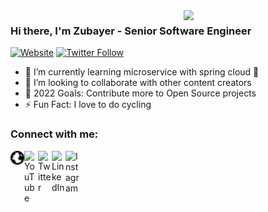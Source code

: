 <img align='right' width="45%" src="https://github-readme-stats.vercel.app/api?username=zubayerahamed&show_icons=true&theme=radical">


### Hi there, I'm Zubayer - Senior Software Engineer 

[![Website](https://img.shields.io/website?label=zubayerahamed.com&url=https%3A%2F%2Fzubayerahamed.com&style=for-the-badge)](http://zubayerahamed.com)
[![Twitter Follow](https://img.shields.io/twitter/follow/zubayer?color=1DA1F2&logo=twitter&style=for-the-badge)](https://twitter.com/intent/follow?original_referer=https%3A%2F%2Fgithub.com%2Fzubayerahamed&screen_name=zubayer1990)

- 🌱 I’m currently learning microservice with spring cloud 🤣
- 👯 I’m looking to collaborate with other content creators
- 🥅 2022 Goals: Contribute more to Open Source projects
- ⚡ Fun Fact: I love to do cycling


### Connect with me:
[website]: https://zubayerahamed.com
[twitter]: https://twitter.com/zubayer1990
[youtube]: https://www.youtube.com/channel/UC4vVj7lKO7H4FohB3lv9dzA
[instagram]: https://www.instagram.com/zubayer1990/
[linkedin]: https://www.linkedin.com/in/zubayer-ahamed-55a869159/

[<img align="left" alt="Website" width="22px" src="https://raw.githubusercontent.com/iconic/open-iconic/master/svg/globe.svg" />][website]
[<img align="left" alt="YouTube" width="22px" src="https://cdn.jsdelivr.net/npm/simple-icons@v3/icons/youtube.svg" />][youtube]
[<img align="left" alt="Twitter" width="22px" src="https://cdn.jsdelivr.net/npm/simple-icons@v3/icons/twitter.svg" />][twitter]
[<img align="left" alt="LinkedIn" width="22px" src="https://cdn.jsdelivr.net/npm/simple-icons@v3/icons/linkedin.svg" />][linkedin]
[<img align="left" alt="Instagram" width="22px" src="https://cdn.jsdelivr.net/npm/simple-icons@v3/icons/instagram.svg" />][instagram]





